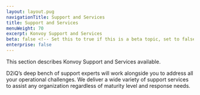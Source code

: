 ```yaml
---
layout: layout.pug
navigationTitle: Support and Services
title: Support and Services
menuWeight: 70
excerpt: Konvoy Support and Services
beta: false <!-- Set this to true if this is a beta topic, set to false or remove otherwise. -->
enterprise: false
---
```


This section describes Konvoy Support and Services available.

D2iQ’s deep bench of support experts will work alongside you to address all your operational challenges. We deliver a wide variety of support services to assist any organization regardless of maturity level and response needs.
